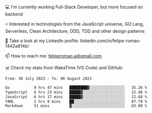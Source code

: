 💻 I'm currently working Full-Stack Developer, but more focused on backend

⚡ Interested in technologies from the JavaScript universe, GO Lang, Serverless, Clean Architecture, DDD, TDD and other design patterns

👥 Take a look at my LinkedIn profile: linkedin.com/in/felipe-romao-1442a814b/

📫 How to reach me: feliperomao.a@gmail.com

📊 Check my stats from WakaTime (VS Code) and GitHub:

<!--START_SECTION:waka-->

```txt
From: 30 July 2023 - To: 06 August 2023

Go           9 hrs 47 mins   ████████▓░░░░░░░░░░░░░░░░   35.26 %
TypeScript   6 hrs 23 mins   █████▓░░░░░░░░░░░░░░░░░░░   22.98 %
JavaScript   6 hrs 17 mins   █████▓░░░░░░░░░░░░░░░░░░░   22.68 %
YAML         2 hrs 9 mins    ██░░░░░░░░░░░░░░░░░░░░░░░   07.79 %
Markdown     51 mins         ▓░░░░░░░░░░░░░░░░░░░░░░░░   03.09 %
```

<!--END_SECTION:waka-->
